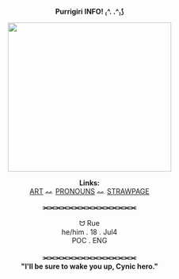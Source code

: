 <p align=center> 
  <b>Purrigiri INFO! ₍^. .^₎⟆</b>

<p align="center">
  <img width="330" height="300" src="https://i.pinimg.com/736x/2d/fc/4f/2dfc4f176911b935d07dede14812f055.jpg">
</p>

<p align="center">
  <b> Links:</b><br>
  <a href="https://x.com/chimeowma">ART</a> ᨐ
  <a href="https://en.pronouns.page/@cyborgrensuke">PRONOUNS</a> ᨐ
  <a href="https://hyomeows.straw.page">STRAWPAGE</a>
  </b><br>
<p align=center> 
  <b>⫘⫘⫘⫘⫘⫘⫘⫘⫘⫘⫘⫘⫘⫘⫘</b>

<p align="center">
  ᗢ Rue </b><br>
  he/him  .  18 . Jul4 </b><br>
  POC  .  ENG </b><br>
  </b><br>
  <b> ⫘⫘⫘⫘⫘⫘⫘⫘⫘⫘⫘⫘⫘⫘⫘ </b><br>
  <b> "I'll be sure to wake you up, Cynic hero." </b><br>
